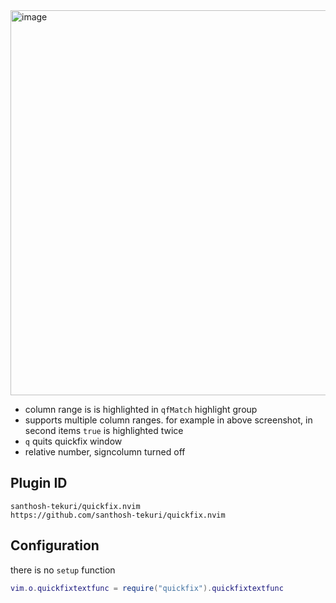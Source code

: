 <img width="4112" height="616" alt="image" src="https://github.com/user-attachments/assets/8cba8e8c-7402-4934-9640-6e37bd4b775c" />

- column range is is highlighted in `qfMatch` highlight group
- supports multiple column ranges. for example in above screenshot, in second items `true` is highlighted twice
- `q` quits quickfix window
- relative number, signcolumn turned off

## Plugin ID

```text
santhosh-tekuri/quickfix.nvim
https://github.com/santhosh-tekuri/quickfix.nvim
```

## Configuration

there is no `setup` function

```lua
vim.o.quickfixtextfunc = require("quickfix").quickfixtextfunc
```
